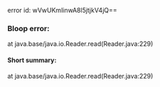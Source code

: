 error id: wVwUKmlinwA8l5jtjkV4jQ==
### Bloop error:

at java.base/java.io.Reader.read(Reader.java:229)
#### Short summary: 

at java.base/java.io.Reader.read(Reader.java:229)